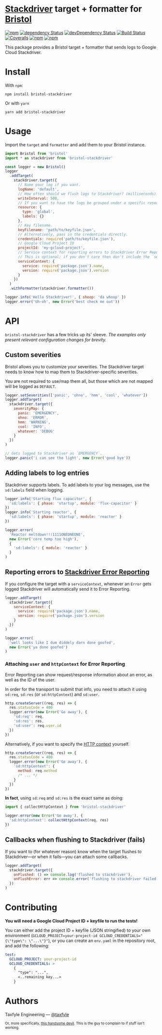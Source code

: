 # [Stackdriver][stackdriver] target + formatter for [Bristol][bristol]

[![npm](https://img.shields.io/npm/v/bristol-stackdriver.svg?maxAge=1000)](https://www.npmjs.com/package/bristol-stackdriver)
[![dependency Status](https://img.shields.io/david/taxfyle/bristol-stackdriver.svg?maxAge=1000)](https://david-dm.org/taxfyle/bristol-stackdriver)
[![devDependency Status](https://img.shields.io/david/dev/taxfyle/bristol-stackdriver.svg?maxAge=1000)](https://david-dm.org/taxfyle/bristol-stackdriver)
[![Build Status](https://img.shields.io/travis/taxfyle/bristol-stackdriver.svg?maxAge=1000)](https://travis-ci.org/taxfyle/bristol-stackdriver)
[![Coveralls](https://img.shields.io/coveralls/taxfyle/bristol-stackdriver.svg?maxAge=1000)](https://coveralls.io/github/taxfyle/bristol-stackdriver)
[![npm](https://img.shields.io/npm/dt/bristol-stackdriver.svg?maxAge=1000)](https://www.npmjs.com/package/bristol-stackdriver)
[![npm](https://img.shields.io/npm/l/bristol-stackdriver.svg?maxAge=1000)](https://github.com/taxfyle/bristol-stackdriver/blob/master/LICENSE.md)

This package provides a Bristol target + formatter that sends logs to Google Cloud Stackdriver.

# Install

With `npm`:

```
npm install bristol-stackdriver
```

Or with `yarn`

```
yarn add bristol-stackdriver
```

# Usage

Import the `target` and `formatter` and add them to your Bristol instance.

```js
import Bristol from 'bristol'
import * as stackdriver from 'bristol-stackdriver'

const logger = new Bristol()
logger
  .addTarget(
    stackdriver.target({
      // Name your log if you want.
      logName: 'default',
      // How often should we flush logs to Stackdriver? (milliseconds)
      writeInterval: 500,
      // If you want to have the logs be grouped under a specific resource.
      resource: {
        type: 'global',
        labels: {}
      },
      // Key filename.
      keyFilename: 'path/to/keyfile.json',
      // Alternatively, pass in the credentials directly.
      credentials: require('path/to/keyfile.json'),
      // Google Cloud Project ID
      projectId: 'my-gcloud-project',
      // Service context for reporting errors to Stackdriver Error Reporting.
      // This is optional; if you don't care then don't include the `serviceContext`.
      serviceContext: {
        service: require('package.json').name,
        version: require('package.json').version
      }
    })
  )
  .withFormatter(stackdriver.formatter())

logger.info('Hello Stackdriver!', { shoop: 'da whoop' })
logger.error('Uh-oh', new Error('best check me out'))
```

# API

`bristol-stackdriver` has a few tricks up its' sleeve. _The examples only present relevant configuration changes for brevity._

## Custom severities

Bristol allows you to customize your severities. The Stackdriver target needs to know how to map them to Stackdriver-specific severities.

You are not required to use/map them all, but those which are not mapped will be logged as `DEFAULT`.

```js
logger.setSeverities(['panic', 'ohno', 'hmm', 'cool', 'whatever'])
logger.addTarget(
  stackdriver.target({
    severityMap: {
      panic: 'EMERGENCY',
      ohno: 'ERROR',
      hmm: 'WARNING',
      cool: 'INFO',
      whatever: 'DEBUG'
    }
  })
)

// Gets logged to Stackdriver as `EMERGENCY`.
logger.panic('i can see the light', new Error('good bye'))
```

## Adding labels to log entries

Stackdriver supports labels. To add labels to your log messages, use the `sd:labels` field when logging.

```js
logger.info('Starting flux capacitor', {
  'sd:labels': { phase: 'startup', module: 'flux-capacitor' }
})
logger.info('Starting reactor', {
  'sd:labels': { phase: 'startup', module: 'reactor' }
})

logger.error(
  'Reactor meltdown!!!1111ONEONEONE',
  new Error('core temp too high'),
  {
    'sd:labels': { module: 'reactor' }
  }
)
```

## Reporting errors to [Stackdriver Error Reporting][stackdriver-errors]

If you configure the target with a `serviceContext`, whenever an `Error` gets logged Stackdriver will automatically send it to Error Reporting.

```js
logger.addTarget(
  stackdriver.target({
    serviceContext: {
      service: require('package.json').name,
      version: require('package.json').version
    }
  })
)

logger.error(
  'well looks like I dum diddely darn done goofed',
  new Error('ya done goofed')
)
```

### Attaching `user` and `httpContext` for Error Reporting

Error Reporting can show request/response information about an error, as well as the ID of the user.

In order for the transport to submit that info, you need to attach it using `sd:req`, `sd:res` (or `sd:httpContext`) and `sd:user`.

```js
http.createServer((req, res) => {
  res.statusCode = 400
  logger.error(new Error('Go away'), {
    'sd:req': req,
    'sd:res': res,
    'sd:user': req.user.id
  })
})
```

Alternatively, if you want to specify the [HTTP context][http-context] yourself.

```js
http.createServer((req, res) => {
  res.statusCode = 400
  logger.error(new Error('Go away'), {
    'sd:httpContext': {
      method: req.method
      /* ... */
    }
  })
})
```

**In fact**, using `sd:req` and `sd:res` is the exact same as doing:

```js
import { collectHttpContext } from 'bristol-stackdriver'

logger.error(new Error('Go away'), {
  'sd:httpContext': collectHttpContext(req, res)
})
```

## Callbacks when flushing to Stackdriver (fails)

If you want to (for whatever reason) know when the target flushes to Stackdriver—or when it fails—you can attach some callbacks.

```js
logger.addTarget(
  stackdriver.target({
    onFlushed: () => console.log('flushed to stackdriver'),
    onFlushError: err => console.error('flushing to stackdriver failed', err)
  })
)
```

# Contributing

**You will need a Google Cloud Project ID + keyfile to run the tests!**

You can either add the project ID + keyfile (JSON stringified) to your own environment (`GCLOUD_PROJECT=your-project-id GCLOUD_CREDENTIALS="{\"type\": \"...\"}"`), or you can create an `env.yaml` in the repository root, and add the following:

```yaml
test:
  GCLOUD_PROJECT: your-project-id
  GCLOUD_CREDENTIALS: >
    {
      "type": "...",
      <..remaining key...>
    }
```

# Authors

Taxfyle Engineering — [@taxfyle](https://twitter.com/taxfyle)

<small>Or, more specifically, [this handsome devil](https://twitter.com/jeffijoe). This is the guy to complain to if stuff isn't working.</small>

[stackdriver]: https://cloud.google.com/logging/
[stackdriver-errors]: https://cloud.google.com/error-reporting
[bristol]: https://github.com/TomFrost/bristol
[http-context]: https://cloud.google.com/error-reporting/reference/rest/v1beta1/ErrorContext#HttpRequestContext
